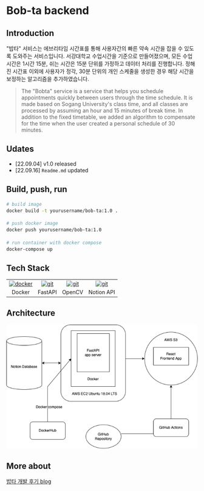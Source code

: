 # Bob-ta backend

## Introduction

"밥타" 서비스는 에브리타임 시간표를 통해 사용자간의 빠른 약속 시간을 잡을 수 있도록 도와주는 서비스입니다.
서강대학교 수업시간을 기준으로 만들어졌으며, 모든 수업 시간은 1시간 15분, 쉬는 시간은 15분 단위를 가정하고 데이터 처리를 진행합니다.
정해진 시간표 이외에 사용자가 정각, 30분 단위의 개인 스케줄을 생성한 경우 해당 시간을 보정하는 알고리즘을 추가하였습니다.

>The "Bobta" service is a service that helps you schedule appointments quickly between users through the time schedule.
It is made based on Sogang University's class time, and all classes are processed by assuming an hour and 15 minutes of break time.
In addition to the fixed timetable, we added an algorithm to compensate for the time when the user created a personal schedule of 30 minutes.

## Udates
- [22.09.04] v1.0 released
- [22.09.16] `Readme.md` updated

## Build, push, run
```bash
# build image
docker build -t yourusername/bob-ta:1.0 .

# push docker image
docker push yourusername/bob-ta:1.0

# run container with docker compose
docker-compose up
```

## Tech Stack

<table><tbody>
 <tr>
  <td>
   <div align="center"><a href="https://www.docker.com/" target="_blank"> <img src="https://www.docker.com/sites/default/files/d8/2019-07/vertical-logo-monochromatic.png" alt="docker" width="40" height="40"/> </a></div>
  </td>
  <td>
   <div align="center"><a href="https://fastapi.tiangolo.com/ko/" target="_blank"> <img src="https://fastapi.tiangolo.com/img/logo-margin/logo-teal.png" alt="git" width="100" height="40"/> </a></div>
  </td>
  <td>
   <div align="center"><a href="https://opencv.org/" target="_blank"> <img src="https://opencv.org/wp-content/uploads/2022/05/logo.png" alt="git" width="40" height="40"/> </a></div>
  </td>
  <td>
   <div align="center"><a href="https://developers.notion.com/reference/intro" target="_blank"> <img src="https://files.readme.io/a267aac-notion-devs-logo.svg" alt="git" width="150" height="40"/> </a></div>
  </td>
 </tr>
  <tr>
    <td align = "center">Docker</td>
    <td align = "center">FastAPI</td>
    <td align = "center">OpenCV</td>
    <td align = "center">Notion API</td>
  </tr>
</tbody></table>

## Architecture

![Diagram_Image](/readme_imgs/diagram.png)

## More about
[밥타 개발 후기 blog](https://velog.io/@n0wkim/%EB%B0%A5%ED%83%80-%EC%84%9C%EB%B9%84%EC%8A%A4-%EA%B0%9C%EB%B0%9C-%ED%9B%84%EA%B8%B0)
